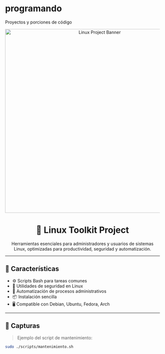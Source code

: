 # programando
Proyectos y porciones de código
<!-- Banner o imagen destacada -->
<p align="center">
  <img src="https://raw.githubusercontent.com/tu-usuario/tu-repo/main/assets/linux-banner.png" alt="Linux Project Banner" width="600"/>
</p>

<h1 align="center">🐧 Linux Toolkit Project</h1>

<p align="center">
  Herramientas esenciales para administradores y usuarios de sistemas Linux, optimizadas para productividad, seguridad y automatización.
</p>

---

## 🧰 Características

- ⚙️ Scripts Bash para tareas comunes
- 🔐 Utilidades de seguridad en Linux
- 🚀 Automatización de procesos administrativos
- 📦 Instalación sencilla
- 🖥️ Compatible con Debian, Ubuntu, Fedora, Arch

---

## 📸 Capturas

> Ejemplo del script de mantenimiento:

```bash
sudo ./scripts/mantenimiento.sh
